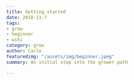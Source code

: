 ```yaml
---
title: Getting started
date: 2018-11-7
tags:
- grow
- beginner
- wiki
category: grow
author: Carlo
featuredimg: "/assets/img/beginner.jpeg"
summary: An initial step into the grower path

---
```

